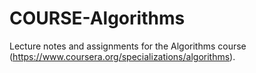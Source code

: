 # COURSE-Algorithms
Lecture notes and assignments for the Algorithms course (https://www.coursera.org/specializations/algorithms).
